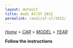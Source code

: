 ```yaml
---
layout: default
title: Audi A7/S7 2012
permalink: /audi/a7-s7/2012/
---
```

[*Home*](/) > [*CAR*](/car/) > [*MODEL*](/car/model/) > [*YEAR*](/car/model/year/)

**Follow the instructions**